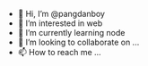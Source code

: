 - 👋 Hi, I’m @pangdanboy
- 👀 I’m interested in web
- 🌱 I’m currently learning node
- 💞️ I’m looking to collaborate on ...
- 📫 How to reach me ...

<!---
pangdanboy/pangdanboy is a ✨ special ✨ repository because its `README.md` (this file) appears on your GitHub profile.
You can click the Preview link to take a look at your changes.
--->
